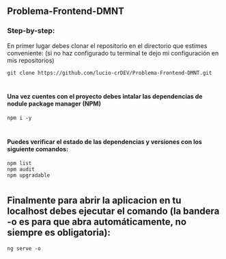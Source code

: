 ## Problema-Frontend-DMNT

### Step-by-step: 
En primer lugar debes clonar el repositorio en el directorio que estimes conveniente: (si no haz configurado tu terminal te dejo mi configuración en mis repositorios)

    git clone https://github.com/lucio-crDEV/Problema-Frontend-DMNT.git
#
#### Una vez cuentes con el proyecto debes intalar las dependencias de nodule package manager (NPM)
    npm i -y
#
#### Puedes verificar el estado de las dependencias y versiones con los siguiente comandos:
    npm list
    npm audit
    npm upgradable
#
## Finalmente para abrir la aplicacion en tu localhost debes ejecutar el comando (la bandera -o es para que abra automáticamente, no siempre es obligatoria):
    ng serve -o
#
